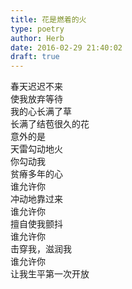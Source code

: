 ```yaml
---  
title: 花是燃着的火  
type: poetry  
author: Herb  
date: 2016-02-29 21:40:02  
draft: true
---  
```

春天迟迟不来  
使我放弃等待  
我的心长满了草  
长满了结苞很久的花    
意外的是  
天雷勾动地火  
你勾动我  
贫瘠多年的心    
谁允许你  
冲动地靠过来  
谁允许你  
擅自使我颤抖    
谁允许你  
击穿我，滋润我  
谁允许你  
让我生平第一次开放  
